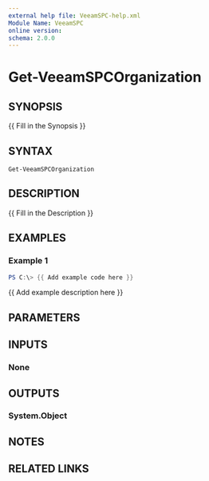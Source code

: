 ```yaml
---
external help file: VeeamSPC-help.xml
Module Name: VeeamSPC
online version:
schema: 2.0.0
---
```


# Get-VeeamSPCOrganization

## SYNOPSIS
{{ Fill in the Synopsis }}

## SYNTAX

```
Get-VeeamSPCOrganization
```

## DESCRIPTION
{{ Fill in the Description }}

## EXAMPLES

### Example 1
```powershell
PS C:\> {{ Add example code here }}
```

{{ Add example description here }}

## PARAMETERS

## INPUTS

### None

## OUTPUTS

### System.Object
## NOTES

## RELATED LINKS
